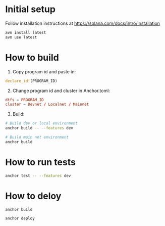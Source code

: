 # Initial setup

Follow installation instructions at https://solana.com/docs/intro/installation

```bash
avm install latest
avm use latest
```

# How to build

1. Copy program id and paste in:

```rust
declare_id!(PROGRAM_ID)
```

2. Change program id and cluster in Anchor.toml:

```toml
dtfs = PROGRAM_ID
cluster = Devnet / Localnet / Mainnet
```

3. Build:

```bash
# Build dev or local environment
anchor build -- --features dev

# Build main net environment
anchor build
```

# How to run tests

```bash
anchor test -- --features dev
```

# How to deloy
```bash
anchor build

anchor deploy 
```